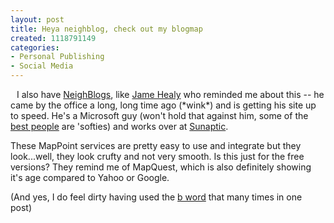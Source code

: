 ```yaml
--- 
layout: post
title: Heya neighblog, check out my blogmap
created: 1118791149
categories: 
- Personal Publishing
- Social Media
---
```

<div style="float: left; padding: 0 10px 10px 0;"><script lang="javascript" src="http://www.feedmap.net/blogmap/blogapi.ashx?method=blogmapbadge&feed=http://www.bmannconsulting.com/blog/feed"></script></div>

<p>I also have <a href="http://www.feedmap.net/blogmap/neighblogs.aspx?feed=http://www.bmannconsulting.com/blog/feed">NeighBlogs</a>, like <a href="http://www.jamehealy.com/">Jame Healy</a> who reminded me about this -- he came by the office a long, long time ago (*wink*) and is getting his site up to speed. He's a Microsoft guy (won't hold that against him, some of the <a href="http://www.scobleizer.com">best people</a> are 'softies) and works over at <a href="http://www.sunaptic.com/">Sunaptic</a>.</p>

<p>These MapPoint services are pretty easy to use and integrate but they look...well, they look crufty and not very smooth. Is this just for the free versions? They remind me of MapQuest, which is also definitely showing it's age compared to Yahoo or Google.</p>

<p>(And yes, I do feel dirty having used the <a href="http://www.bmannconsulting.com/node/1473" title="I really don't like the term blog">b word</a> that many times in one post)</p>
